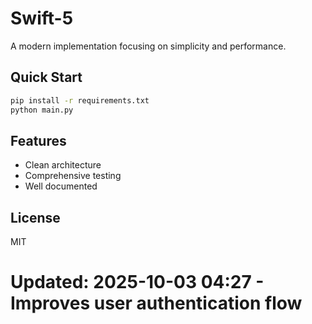 # Swift-5

A modern implementation focusing on simplicity and performance.

## Quick Start

```bash
pip install -r requirements.txt
python main.py
```

## Features

- Clean architecture
- Comprehensive testing
- Well documented

## License

MIT
# Updated: 2025-10-03 04:27 - Improves user authentication flow
